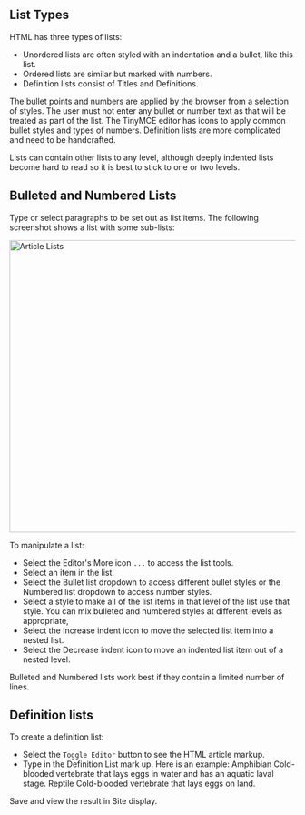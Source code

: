 <!-- Filename: J4.x:Article_Lists / Display title: Article Lists -->

## List Types

HTML has three types of lists:

- Unordered lists are often styled with an indentation and a bullet,
  like this list.
- Ordered lists are similar but marked with numbers.
- Definition lists consist of Titles and Definitions.

The bullet points and numbers are applied by the browser from a
selection of styles. The user must not enter any bullet or number text
as that will be treated as part of the list. The TinyMCE editor has
icons to apply common bullet styles and types of numbers. Definition
lists are more complicated and need to be handcrafted.

Lists can contain other lists to any level, although deeply indented
lists become hard to read so it is best to stick to one or two levels.

## Bulleted and Numbered Lists

Type or select paragraphs to be set out as list items. The following
screenshot shows a list with some sub-lists:

<img
src="https://docs.joomla.org/images/thumb/a/a8/J4x-article-lists-en.png/800px-J4x-article-lists-en.png"
class="thumbborder" decoding="async"
srcset="https://docs.joomla.org/images/a/a8/J4x-article-lists-en.png 1.5x"
data-file-width="1000" data-file-height="642" width="800" height="514"
alt="Article Lists" />

To manipulate a list:

- Select the Editor's More icon `...` to access the list tools.
- Select an item in the list.
- Select the Bullet list dropdown to access different bullet styles or
  the Numbered list dropdown to access number styles.
- Select a style to make all of the list items in that level of the list
  use that style. You can mix bulleted and numbered styles at different
  levels as appropriate,
- Select the Increase indent icon to move the selected list item into a
  nested list.
- Select the Decrease indent icon to move an indented list item out of a
  nested level.

Bulleted and Numbered lists work best if they contain a limited number
of lines.

## Definition lists

To create a definition list:

- Select the `Toggle Editor` button to see the HTML article markup.
- Type in the Definition List mark up. Here is an example:
    Amphibian
    Cold-blooded vertebrate that lays eggs in water and has an aquatic laval stage.
    Reptile
    Cold-blooded vertebrate that lays eggs on land.

Save and view the result in Site display.
